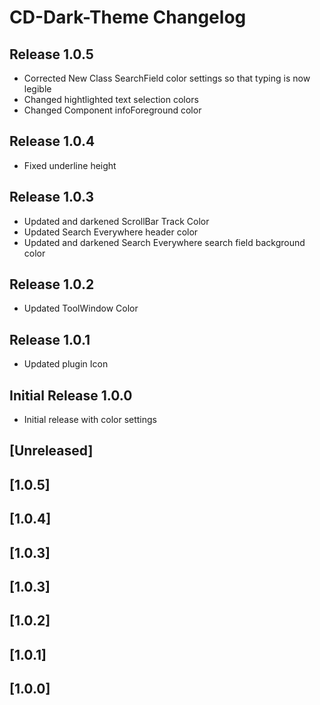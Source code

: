 <!-- Keep a Changelog guide -> https://keepachangelog.com -->

# CD-Dark-Theme Changelog

## Release 1.0.5
- Corrected New Class SearchField color settings so that typing is now legible
- Changed hightlighted text selection colors
- Changed Component infoForeground color

## Release 1.0.4
- Fixed underline height

## Release 1.0.3
- Updated and darkened ScrollBar Track Color 
- Updated Search Everywhere header color
- Updated and darkened Search Everywhere search field background color

## Release 1.0.2
- Updated ToolWindow Color

## Release 1.0.1 
- Updated plugin Icon

## Initial Release 1.0.0
- Initial release with color settings
## [Unreleased]
## [1.0.5]
## [1.0.4]
## [1.0.3]
## [1.0.3]
## [1.0.2]
## [1.0.1]
## [1.0.0]
